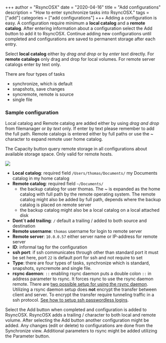 +++
author = "RsyncOSX"
date = "2020-04-16"
title =  "Add configurations"
description = "How to enter synchronize tasks into RsyncOSX."
tags = ["add"]
categories = ["add configurations"]
+++
Adding a configuration is easy. A configuration require minimum a **local catalog** and a **remote catalog**. After entering information about a configuration select the Add button to add it to RsyncOSX. Continue adding new configurations until completed and configurations are saved to permanent storage after each entry.

Select **local catalog** either by *drag and drop* or by *enter text* directly. For **remote catalogs** only drag and drop for local volumes. For remote server catalogs enter by text only.

There are four types of tasks
- synchronize, which is default
- snapshots, save changes
- syncremote, remote is source
- single file

### Sample configuration

Local catalog and Remote catalog are added either by using *drag and drop* from filemanager or *by text* only. If enter by text please remember to add the full path. Remote catalogs is entered either by full paths or use the ~ character to expand remote user home catalog.

The Capacity button query remote storage in all configurations about available storage space. Only valid for remote hosts.

![](/images/RsyncOSX/master/add/add.png)

- **Local catalog**: required field `/Users/thomas/Documents/` my Documents catalog in my home catalog
- **Remote catalog**: required field `~/Documents/`
  - the backup catalog for user thomas. The ~ is expanded as the home catalog with full path by the remote operating system. The remote catalog might also be added by full path, depends where the backup catalog is placed on remote server
  - the backup catalog might also be a local catalog on a local attached disk
- **Dont´t add trailing**: `/` default a trailing / added to both source and destination
- **Remote username**: `thomas` username for login to remote server
- **Remote server**: `10.0.0.57` either server name or IP-address for remote server
- **ID**: informal tag for the configuration
- **ssh port**: if ssh communicates through other than standard port it must be set here, port `22` is default port for ssh and not require to set
- **Type**: there are four types of tasks, synchronize which is standard, snapshots, syncremote and single file.
- **rsync daemon**: `::` enabling rsync daemon puts a double colon `::` in address parameter to rsync. It forces rsync to use the rsync daemon remote. There are [two possible setup for using the rsync daemon](/post/rsyncdaemon/). Utilizing a rsync daemon setup does **not** encrypt the transfer between client and server. To encrypt the transfer require tunneling traffic in a ssh protocol. [See how to setup ssh passwordless logins](/post/remotelogins/).

Select the Add button when completed and configuration is added to RsyncOSX. RsyncOSX adds a trailing / character to both local and remote volume. After selecting the Add button another configuration might be added. Any changes (edit or delete) to configurations are done from the Synchronize view. Additional parameters to rsync might be added utilizing the Parameter button.
